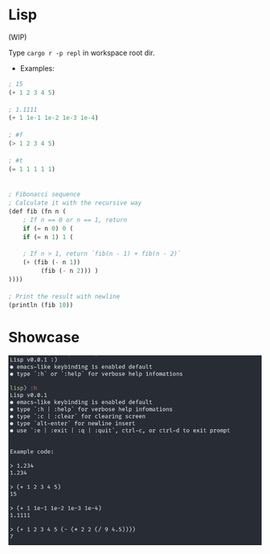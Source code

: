 # Lisp 

(WIP)

Type `cargo r -p repl` in workspace root dir.

- Examples:

```lisp
; 15
(+ 1 2 3 4 5) 

; 1.1111
(+ 1 1e-1 1e-2 1e-3 1e-4)

; #f
(> 1 2 3 4 5)

; #t
(= 1 1 1 1 1)


; Fibonacci sequence
; Calculate it with the recursive way
(def fib (fn n (
	; If n == 0 or n == 1, return 
	if (= n 0) 0 (
	if (= n 1) 1 (

	; If n > 1, return `fib(n - 1) + fib(n - 2)`
	(+ (fib (- n 1))
		 (fib (- n 2)))	)
))))

; Print the result with newline
(println (fib 10))
```

# Showcase

![show](screenshots/1.png)
